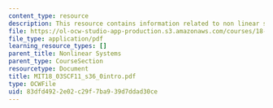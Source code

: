 ```yaml
---
content_type: resource
description: This resource contains information related to non linear systems.
file: https://ol-ocw-studio-app-production.s3.amazonaws.com/courses/18-03sc-differential-equations-fall-2011/83dfd4922e02c29f7ba939d7ddad30ce_MIT18_03SCF11_s36_0intro.pdf
file_type: application/pdf
learning_resource_types: []
parent_title: Nonlinear Systems
parent_type: CourseSection
resourcetype: Document
title: MIT18_03SCF11_s36_0intro.pdf
type: OCWFile
uid: 83dfd492-2e02-c29f-7ba9-39d7ddad30ce
---
```

